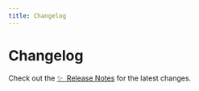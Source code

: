 ```yaml
---
title: Changelog
---
```


# Changelog

Check out the  [✨ &nbsp;Release Notes](https://github.com/madebyfabian/nuxt-calendly/blob/main/CHANGELOG.md) for the latest changes.